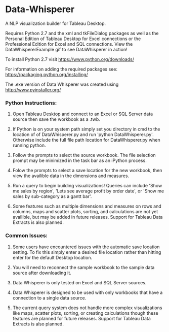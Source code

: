 # Data-Whisperer
A NLP visualization builder for Tableau Desktop.

Requires Python 2.7 and the xml and tkFileDialog packages as well as the Personal Edition of Tableau Desktop for Excel connections or the Professional Edition for Excel and SQL connections. View the DataWhispererExample gif to see DataWhisperer in action!

To install Python 2.7 visit https://www.python.org/downloads/

For information on adding the required packages see: https://packaging.python.org/installing/

The .exe version of Data Whisperer was created using http://www.pyinstaller.org/

### Python Instructions:

1) Open Tableau Desktop and connect to an Excel or SQL Server data source then save the workbook as a .twb.

2) If Python is on your system path simply set you directory in cmd to the location of of DataWhisperer.py and run 'python DataWhisperer.py'. Otherwise include the full file path location for DataWhisperer.py when running python.

3) Follow the prompts to select the source workbook. The file selection prompt may be minimized in the task bar as an iPython process.

4) Folow the prompts to select a save location for the new workbook, then view the availible data in the dimensions and measures.

5) Run a query to begin building visualizations! Queries can include 'Show me sales by region', 'Lets see average profit by order date', or 'Show me sales by sub-category as a gantt bar'.

6) Some features such as multiple dimensions and measures on rows and columns, maps and scatter plots, sorting, and calculations are not yet availible, but may be added in future releases. Support for Tableau Data Extracts is also planned.

### Common Issues:

1) Some users have encountered issues with the automatic save location setting. To fix this simply enter a desired file location rather than hitting enter for the default Desktop location.

2) You will need to reconnect the sample workbook to the sample data source after downloading it.

3) Data Whisperer is only tested on Excel and SQL Server sources.

4) Data Whisperer is designed to be used with only workbooks that have a connection to a single data source.

5) The current query system does not handle more complex visualizations like maps, scatter plots, sorting, or creating calculations though these features are planned for future releases. Support for Tableau Data Extracts is also planned.

